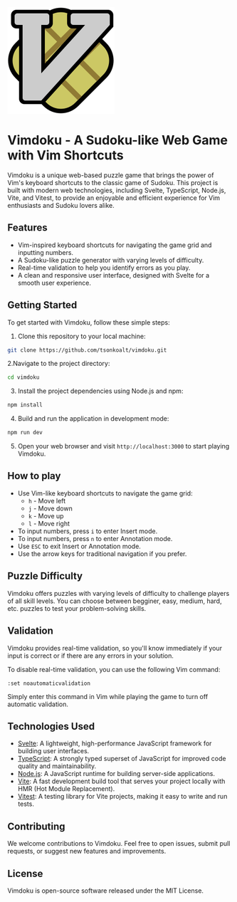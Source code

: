 ![Vimdoku Logo](./public/vimdoku.svg)

# Vimdoku - A Sudoku-like Web Game with Vim Shortcuts

Vimdoku is a unique web-based puzzle game that brings the power of Vim's keyboard shortcuts to the classic game of Sudoku. This project is built with modern web technologies, including Svelte, TypeScript, Node.js, Vite, and Vitest, to provide an enjoyable and efficient experience for Vim enthusiasts and Sudoku lovers alike.

## Features
- Vim-inspired keyboard shortcuts for navigating the game grid and inputting numbers.
- A Sudoku-like puzzle generator with varying levels of difficulty.
- Real-time validation to help you identify errors as you play.
- A clean and responsive user interface, designed with Svelte for a smooth user experience.

## Getting Started
To get started with Vimdoku, follow these simple steps:
1. Clone this repository to your local machine:
```bash
git clone https://github.com/tsonkoalt/vimdoku.git
```
2.Navigate to the project directory:
```bash
cd vimdoku
```
3. Install the project dependencies using Node.js and npm:
```bash
npm install
```
4. Build and run the application in development mode:
```bash
npm run dev
```
5. Open your web browser and visit `http://localhost:3000` to start playing Vimdoku.

## How to play
- Use Vim-like keyboard shortcuts to navigate the game grid:
  - `h` - Move left
  - `j` - Move down
  - `k` - Move up
  - `l` - Move right
- To input numbers, press `i` to enter Insert mode.
- To input numbers, press `n` to enter Annotation mode.
- Use `ESC` to exit Insert or Annotation mode.
- Use the arrow keys for traditional navigation if you prefer.

## Puzzle Difficulty
Vimdoku offers puzzles with varying levels of difficulty to challenge players of all skill levels. You can choose between begginer, easy, medium, hard, etc. puzzles to test your problem-solving skills.

## Validation
Vimdoku provides real-time validation, so you'll know immediately if your input is correct or if there are any errors in your solution.

To disable real-time validation, you can use the following Vim command:

```vim
:set noautomaticvalidation
```
Simply enter this command in Vim while playing the game to turn off automatic validation.

## Technologies Used
- [Svelte](https://svelte.dev/): A lightweight, high-performance JavaScript framework for building user interfaces.
- [TypeScript](https://typescriptlang.org/): A strongly typed superset of JavaScript for improved code quality and maintainability.
- [Node.js](https://nodejs.org/): A JavaScript runtime for building server-side applications.
- [Vite](https://vitejs.dev/): A fast development build tool that serves your project locally with HMR (Hot Module Replacement).
- [Vitest](https://vitest.dev/): A testing library for Vite projects, making it easy to write and run tests.

## Contributing
We welcome contributions to Vimdoku. Feel free to open issues, submit pull requests, or suggest new features and improvements.

## License
Vimdoku is open-source software released under the MIT License.

